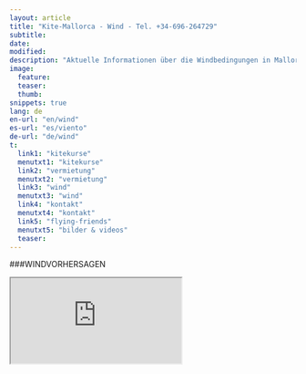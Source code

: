 ```yaml
---
layout: article
title: "Kite-Mallorca - Wind - Tel. +34-696-264729"
subtitle: 
date: 
modified:
description: "Aktuelle Informationen über die Windbedingungen in Mallorca."
image:
  feature:
  teaser:
  thumb:
snippets: true
lang: de
en-url: "en/wind"
es-url: "es/viento"
de-url: "de/wind"
t:
  link1: "kitekurse"
  menutxt1: "kitekurse"
  link2: "vermietung"
  menutxt2: "vermietung"
  link3: "wind"
  menutxt3: "wind"
  link4: "kontakt"
  menutxt4: "kontakt"
  link5: "flying-friends"
  menutxt5: "bilder & videos"
  teaser:
---
```


###WINDVORHERSAGEN
<script type="text/javascript">
//doesn't block the load event
function windIframe(){
  var i = document.createElement("iframe");
  i.src = "http://widgets.ikitesurf.com/widgets/web/forecastTable?lat=39.87&lon=3.0884&units_wind=kts&units_height=m&units_temp=C&days=4&width=500&height=210&color=2799d1&name=Sa Marina&app=ikitesurf";
  i.style = "border:none; overflow:hidden; height:200px; width:100%;";
  i.scrolling = "no";
  i.frameborder = "0";
  i.allowTransparency = "true";
  document.getElementById("windframe").appendChild(i);
};
        
// Check for browser support of event handling capability
if (window.addEventListener)
window.addEventListener("load", windIframe, false);
else if (window.attachEvent)
window.attachEvent("onload", windIframe);
else window.onload = windIframe;
</script>
<div id="windframe"><noscript><iframe src="http://widgets.ikitesurf.com/widgets/web/forecastTable?lat=39.87&lon=3.0884&units_wind=kts&units_height=m&units_temp=C&days=4&width=500&height=210&color=2799d1&name=Sa Marina&app=ikitesurf"></iframe></noscript></div>


